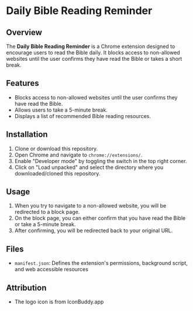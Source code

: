 # Daily Bible Reading Reminder

## Overview

The **Daily Bible Reading Reminder** is a Chrome extension designed to encourage
users to read the Bible daily. It blocks access to non-allowed websites until
the user confirms they have read the Bible or takes a short break.

## Features

- Blocks access to non-allowed websites until the user confirms they have read
  the Bible.
- Allows users to take a 5-minute break.
- Displays a list of recommended Bible reading resources.

## Installation

1. Clone or download this repository.
2. Open Chrome and navigate to `chrome://extensions/`.
3. Enable "Developer mode" by toggling the switch in the top right corner.
4. Click on "Load unpacked" and select the directory where you downloaded/cloned
   this repository.

## Usage

1. When you try to navigate to a non-allowed website, you will be redirected to
   a block page.
2. On the block page, you can either confirm that you have read the Bible or
   take a 5-minute break.
3. After confirming, you will be redirected back to your original URL.

## Files

- `manifest.json`: Defines the extension's permissions, background script, and
  web accessible resources

## Attribution

- The logo icon is from IconBuddy.app

